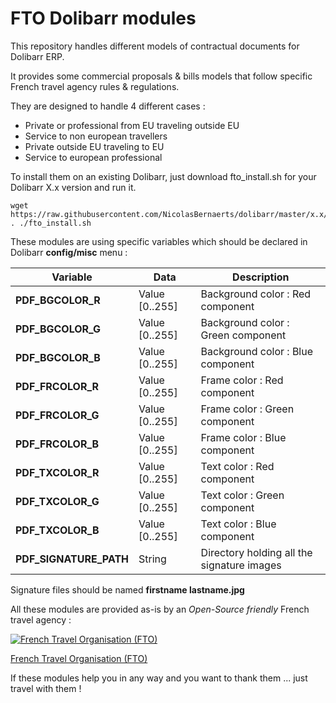FTO Dolibarr modules
========

This repository handles different models of contractual documents for Dolibarr ERP.

It provides some commercial proposals & bills models that follow specific French travel agency rules & regulations.

They are designed to handle 4 different cases :
  - Private or professional from EU traveling outside EU
  - Service to non european travellers
  - Private outside EU traveling to EU
  - Service to european professional 

To install them on an existing Dolibarr, just download fto_install.sh for your Dolibarr X.x version and run it.

```
wget https://raw.githubusercontent.com/NicolasBernaerts/dolibarr/master/x.x/fto_install.sh
. ./fto_install.sh
```

These modules are using specific variables which should be declared in Dolibarr **config/misc** menu :

|         Variable       |      Data      |                  Description                |
| ---------------------- | -------------- | ------------------------------------------- |
| **PDF_BGCOLOR_R**      | Value [0..255] | Background color : Red component            |
| **PDF_BGCOLOR_G**      | Value [0..255] | Background color : Green component          |
| **PDF_BGCOLOR_B**      | Value [0..255] | Background color : Blue component           |    
| **PDF_FRCOLOR_R**      | Value [0..255] | Frame color : Red component                 |
| **PDF_FRCOLOR_G**      | Value [0..255] | Frame color : Green component               |
| **PDF_FRCOLOR_B**      | Value [0..255] | Frame color : Blue component                |
| **PDF_TXCOLOR_R**      | Value [0..255] | Text color : Red component                  |
| **PDF_TXCOLOR_G**      | Value [0..255] | Text color : Green component                |
| **PDF_TXCOLOR_B**      | Value [0..255] | Text color : Blue component                 |
| **PDF_SIGNATURE_PATH** |    String      | Directory holding all the signature images  |

Signature files should be named **firstname lastname.jpg**

All these modules are provided as-is by an *Open-Source friendly* French travel agency : 

[![French Travel Organisation (FTO)](http://www.fto-inde.com/images/indeetvous/fto-round.png)](http://www.fto-inde.com/)

[French Travel Organisation (FTO)](http://www.fto-inde.com/)

If these modules help you in any way and you want to thank them ... just travel with them !
